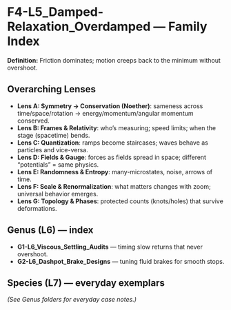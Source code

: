 # F4-L5_Damped-Relaxation_Overdamped — Family Index

**Definition:** Friction dominates; motion creeps back to the minimum without overshoot.

## Overarching Lenses

- **Lens A: Symmetry -> Conservation (Noether)**: sameness across time/space/rotation → energy/momentum/angular momentum conserved.
- **Lens B: Frames & Relativity**: who’s measuring; speed limits; when the stage (spacetime) bends.
- **Lens C: Quantization**: ramps become staircases; waves behave as particles and vice-versa.
- **Lens D: Fields & Gauge**: forces as fields spread in space; different “potentials” = same physics.
- **Lens E: Randomness & Entropy**: many-microstates, noise, arrows of time.
- **Lens F: Scale & Renormalization**: what matters changes with zoom; universal behavior emerges.
- **Lens G: Topology & Phases**: protected counts (knots/holes) that survive deformations.

## Genus (L6) — index
- **G1-L6_Viscous_Settling_Audits** — timing slow returns that never overshoot.
- **G2-L6_Dashpot_Brake_Designs** — tuning fluid brakes for smooth stops.

## Species (L7) — everyday exemplars
_(See Genus folders for everyday case notes.)_
